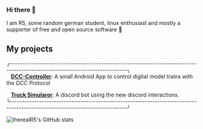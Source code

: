 ### Hi there 👋

I am R5, some random german student, linux enthusiast and mostly a supporter of free and open source software 👀

## My projects

╭-----------------------------------------------------------------------------------------------------------------------------╮\
 &nbsp;  &nbsp;**[DCC-Controller](https://github.com/therealr5/dcc-controller-android-app)**: A small Android App to control digital model trains with the _DCC Protocol_

 &nbsp;  &nbsp;**[Truck Simularor](https://github.com/therealr5/TruckSimulatorBot)**: A discord bot using the new discord interactions.\
╰-----------------------------------------------------------------------------------------------------------------------------╯


![therealR5's GitHub stats](https://github-readme-stats.vercel.app/api?username=therealr5&show_icons=true&theme=dracula)
